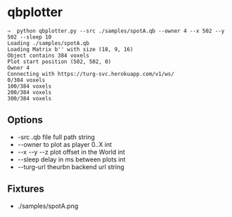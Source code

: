 qbplotter
=========

```
⇒  python qbplotter.py --src ./samples/spotA.qb --owner 4 --x 502 --y 502 --sleep 10
Loading ./samples/spotA.qb
Loading Matrix b'' with size (18, 9, 16)
Object contains 384 voxels
Plot start position (502, 502, 0)
Owner 4
Connecting with https://turg-svc.herokuapp.com/v1/ws/
0/384 voxels
100/384 voxels
200/384 voxels
300/384 voxels
```


Options
-------
- -src           .qb file full path             string
- --owner         to plot as player 0..X         int
- --x --y --z     plot offset in the World       int
- --sleep         delay in ms between plots      int
- --turg-url      theurbn backend url            string

Fixtures
--------
- ./samples/spotA.png